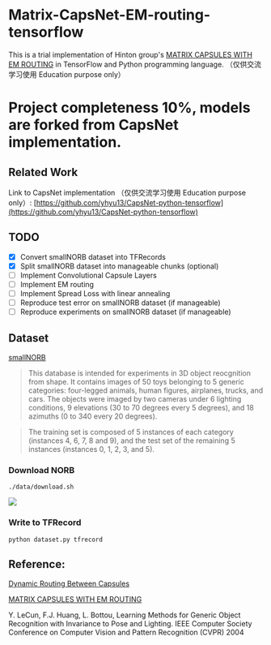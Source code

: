 # Matrix-CapsNet-EM-routing-tensorflow
This is a trial implementation of Hinton group's [MATRIX CAPSULES WITH EM ROUTING](https://openreview.net/pdf?id=HJWLfGWRb) in TensorFlow and Python programming language. （仅供交流学习使用 Education purpose only）

# Project completeness 10%, models are forked from CapsNet implementation.

## Related Work

Link to CapsNet implementation （仅供交流学习使用 Education purpose only）: [https://github.com/yhyu13/CapsNet-python-tensorflow](https://github.com/yhyu13/CapsNet-python-tensorflow)

## TODO

- [x] Convert smallNORB dataset into TFRecords
- [x] Split smallNORB dataset into manageable chunks (optional)
- [ ] Implement Convolutional Capsule Layers
- [ ] Implement EM routing
- [ ] Implement Spread Loss with linear annealing
- [ ] Reproduce test error on smallNORB dataset (if manageable)
- [ ] Reproduce experiments on smallNORB dataset (if manageable)

## Dataset

[smallNORB](https://cs.nyu.edu/~ylclab/data/norb-v1.0-small/)

> This database is intended for experiments in 3D object reocgnition from shape. It contains images of 50 toys belonging to 5 generic categories: four-legged animals, human figures, airplanes, trucks, and cars. The objects were imaged by two cameras under 6 lighting conditions, 9 elevations (30 to 70 degrees every 5 degrees), and 18 azimuths (0 to 340 every 20 degrees).

> The training set is composed of 5 instances of each category (instances 4, 6, 7, 8 and 9), and the test set of the remaining 5 instances (instances 0, 1, 2, 3, and 5).

### Download NORB

```./data/download.sh```

![](/figure/sample3x3.png)

### Write to TFRecord

```python dataset.py tfrecord```

## Reference:

[Dynamic Routing Between Capsules](https://arxiv.org/pdf/1710.09829.pdf)

[MATRIX CAPSULES WITH EM ROUTING](https://openreview.net/pdf?id=HJWLfGWRb)

Y. LeCun, F.J. Huang, L. Bottou, Learning Methods for Generic Object Recognition with Invariance to Pose and Lighting. IEEE Computer Society Conference on Computer Vision and Pattern Recognition (CVPR) 2004
